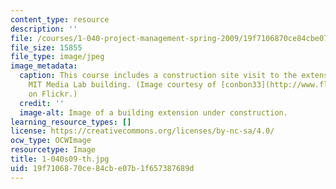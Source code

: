 ```yaml
---
content_type: resource
description: ''
file: /courses/1-040-project-management-spring-2009/19f7106870ce84cbe07b1f657387689d_1-040s09-th.jpg
file_size: 15855
file_type: image/jpeg
image_metadata:
  caption: This course includes a construction site visit to the extension of the
    MIT Media Lab building. (Image courtesy of [conbon33](http://www.flickr.com/photos/conbon/3053158490/)
    on Flickr.)
  credit: ''
  image-alt: Image of a building extension under construction.
learning_resource_types: []
license: https://creativecommons.org/licenses/by-nc-sa/4.0/
ocw_type: OCWImage
resourcetype: Image
title: 1-040s09-th.jpg
uid: 19f71068-70ce-84cb-e07b-1f657387689d
---
```

